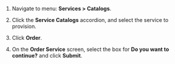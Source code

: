 1. Navigate to menu: **Services > Catalogs**.

2. Click the **Service Catalogs** accordion, and select the service to provision.

3. Click **Order**.

4. On the **Order Service** screen, select the box for **Do you want to continue?** and click **Submit**.
